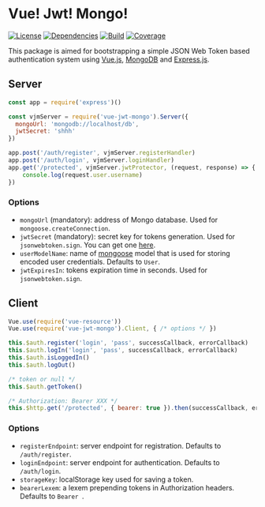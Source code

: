 # Vue! Jwt! Mongo!
[![License](https://img.shields.io/badge/license-MIT-blue.svg)](https://github.com/dubov94/vue-jwt-mongo/blob/master/LICENSE)
[![Dependencies](https://david-dm.org/dubov94/vue-jwt-mongo.svg)](https://david-dm.org/dubov94/vue-jwt-mongo)
[![Build](https://travis-ci.org/dubov94/vue-jwt-mongo.svg?branch=master)](https://travis-ci.org/dubov94/vue-jwt-mongo)
[![Coverage](https://codecov.io/gh/dubov94/vue-jwt-mongo/branch/master/graph/badge.svg)](https://codecov.io/gh/dubov94/vue-jwt-mongo)

This package is aimed for bootstrapping a simple JSON Web Token based authentication system using [Vue.js](https://www.grc.com/passwords.htm), [MongoDB](https://www.mongodb.com/) and [Express.js](https://expressjs.com/).

## Server
```javascript
const app = require('express')()

const vjmServer = require('vue-jwt-mongo').Server({
  mongoUrl: 'mongodb://localhost/db',
  jwtSecret: 'shhh'
})

app.post('/auth/register', vjmServer.registerHandler)
app.post('/auth/login', vjmServer.loginHandler)
app.get('/protected', vjmServer.jwtProtector, (request, response) => {
    console.log(request.user.username)
})
```

### Options
* `mongoUrl` (mandatory): address of Mongo database. Used for `mongoose.createConnection`.
* `jwtSecret` (mandatory): secret key for tokens generation. Used for `jsonwebtoken.sign`. You can get one [here](https://www.grc.com/passwords.htm).
* `userModelName`: name of [mongoose](http://mongoosejs.com/) model that is used for storing encoded user credentials. Defaults to `User`.
* `jwtExpiresIn`: tokens expiration time in seconds. Used for `jsonwebtoken.sign`.

## Client
```javascript
Vue.use(require('vue-resource'))
Vue.use(require('vue-jwt-mongo').Client, { /* options */ })

this.$auth.register('login', 'pass', successCallback, errorCallback)
this.$auth.logIn('login', 'pass', successCallback, errorCallback)
this.$auth.isLoggedIn()
this.$auth.logOut()
```
```javascript
/* token or null */
this.$auth.getToken()
```
```javascript
/* Authorization: Bearer XXX */
this.$http.get('/protected', { bearer: true }).then(successCallback, errorCallback)
```

### Options
* `registerEndpoint`: server endpoint for registration. Defaults to `/auth/register`.
* `loginEndpoint`: server endpoint for authentication. Defaults to `/auth/login`.
* `storageKey`: localStorage key used for saving a token.
* `bearerLexem`: a lexem prepending tokens in Authorization headers. Defaults to `Bearer `.
